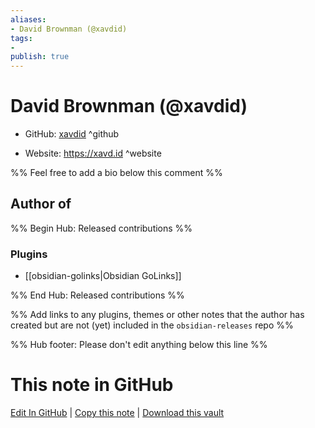 ```yaml
---
aliases:
- David Brownman (@xavdid)
tags:
- 
publish: true
---
```


# David Brownman (@xavdid)

- GitHub: [xavdid](https://github.com/xavdid/) ^github
<!-- - Discord: `@` ^discord-->
- Website: <https://xavd.id> ^website
<!-- - [[Publish sites|Publish site]]: <https://> ^publish-->

%% Feel free to add a bio below this comment %%


## Author of

%% Begin Hub: Released contributions %%
### Plugins
- [[obsidian-golinks|Obsidian GoLinks]]

%% End Hub: Released contributions %%

%% Add links to any plugins, themes or other notes that the author has created but are not (yet) included in the `obsidian-releases` repo %%

<!--
### Unlisted plugins
-->

<!--
### Others
-->

<!--
## Sponsor this author
-->

<!-- - [[GitHub sponsors]]: [Sponsor @xavdid on GitHub Sponsors](https://github.com/sponsors/xavdid) ^github-sponsor-->
<!-- - [[Buy me a coffee]]: <https://> ^buy-me-a-coffee-->
<!-- - [[PayPal]]: <https://> ^paypal-->
<!-- - [[Patreon]]: <https://> ^patreon-->

<!--
## Follow this author
-->

<!-- - [[YouTube Channels|On YouTube]]: <https://> ^youtube-->
<!-- - Twitter: <https://> ^twitter-->
<!-- - ... -->

%% Hub footer: Please don't edit anything below this line %%

# This note in GitHub

<span class="git-footer">[Edit In GitHub](https://github.dev/obsidian-community/obsidian-hub/blob/main/01%20-%20Community/People/xavdid.md "git-hub-edit-note") | [Copy this note](https://raw.githubusercontent.com/obsidian-community/obsidian-hub/main/01%20-%20Community/People/xavdid.md "git-hub-copy-note") | [Download this vault](https://github.com/obsidian-community/obsidian-hub/archive/refs/heads/main.zip "git-hub-download-vault") </span>

